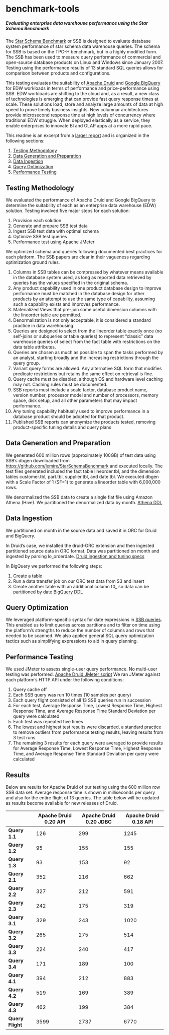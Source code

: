 # benchmark-tools

##### Evaluating enterprise data warehouse performance using the Star Schema Benchmark 

The [Star Schema Benchmark](https://www.cs.umb.edu/~poneil/StarSchemaB.PDF) or SSB is designed to evaluate database system performance of star schema data warehouse queries. The schema for SSB is based on the TPC-H benchmark, but in a highly modified form. The SSB has been used to measure query performance of commercial and open-source database products on Linux and Windows since January 2007. Testing using the performance results of 13 standard SQL queries allows for comparison between products and configurations. 

This testing evaluates the suitability of [Apache Druid](https://druid.apache.org) and [Google BigQuery](https://cloud.google.com/bigquery) for EDW workloads in terms of performance and price-performance using SSB. EDW workloads are shifting to the cloud and, as a result, a new class of technologies is emerging that can provide fast query response times at scale. These solutions load, store and analyze large amounts of data at high speed to prove timely business insights. New columnar architectures provide microsecond response time at high levels of concurrency where traditional EDW struggle. When deployed elastically as a service, they enable enterprises to innovate BI and OLAP apps at a more rapid pace.  

This readme is an excerpt from a [larger report](https://go.imply.io/rs/910-OTN-223/images/Apache-Druid-and-Google-BigQuery-performance-evaluation.pdf) and is organized in the following sections:
1. [Testing Methodology](https://github.com/implydata/benchmark-tools#testing-methodology)
2. [Data Generation and Preparation](https://github.com/implydata/benchmark-tools#data-generation-and-preparation)
3. [Data Ingestion](https://github.com/implydata/benchmark-tools#data-ingestion)
4. [Query Optimization](https://github.com/implydata/benchmark-tools#query-optimization)
5. [Performance Testing](https://github.com/implydata/benchmark-tools#performance-testing)

## Testing Methodology

We evaluated the performance of Apache Druid and Google BigQuery to determine the suitability of each as an enterprise data warehouse (EDW) solution. Testing involved five major steps for each solution:
1.	Provision each solution 
2.	Generate and prepare SSB test data
3.	Ingest SSB test data with optimal schema
4.	Optimize SSB test queries
5.	Performance test using Apache JMeter

We optimized schema and queries following documented best practices for each platform. The SSB papers are clear in their vagueness regarding optimization ground rules.
1.	Columns in SSB tables can be compressed by whatever means available in the database system used, as long as reported data retrieved by queries has the values specified in the original schema.
2.	Any product capability used in one product database design to improve performance must be matched in the database design for other products by an attempt to use the same type of capability, assuming such a capability exists and improves performance.
3.	Materialized Views that pre-join some useful dimension columns with the lineorder table are permitted. 
4.	Denormalization is not only acceptable, it is considered a standard practice in data warehousing.
5.	Queries are designed to select from the lineorder table exactly once (no self-joins or subqueries or table queries) to represent “classic” data warehouse queries of select from the fact table with restrictions on the data table attributes. 
6.	Queries are chosen as much as possible to span the tasks performed by an analyst, starting broadly and the increasing restrictions through the query group.
7.	Variant query forms are allowed. Any alternative SQL form that modifies predicate restrictions but retains the same effect on retrieval is fine. 
8.	Query cache must be disabled, although OS and hardware level caching may not. Caching rules must be documented.
9.	SSB reports must include a scale factor, database product name, version number, processor model and number of processors, memory space, disk setup, and all other parameters that may impact performance.
10.	Any tuning capability habitually used to improve performance in a database product should be adopted for that product.
11.	Published SSB reports can anonymize the products tested, removing product-specific tuning details and query plans

## Data Generation and Preparation

We generated 600 million rows (approximately 100GB) of test data using SSB’s dbgen downloaded from  https://github.com/lemire/StarSchemaBenchmark and executed locally. The test files generated included the fact table lineorder.tbl, and the dimension tables customer.tbl, part.tbl, supplier.tbl, and date.tbl. We executed dbgen with a Scale Factor of 1 (SF=1) to generate a lineorder table with 6,000,000 rows.

We denormalized the SSB data to create a single flat file using Amazon Athena (Hive). We partitioned the denormalized data by month. [Athena DDL](Athena_DDL)

## Data Ingestion
We partitioned on month in the source data and saved it in ORC for Druid and BigQuery. 

In Druid’s case, we installed the druid-ORC extension and then ingested partitioned source data in ORC format. Data was partitioned on month and ingested by parsing lo_orderdate. [Druid ingestion and tuning specs](Apache_Druid)   

In BigQuery we performed the following steps:
1.	Create a table
2.	Run a data transfer job on our ORC test data from S3 and insert 
3.	Create another table with an additional column f0_ so data can be partitioned by date
[BigQuery DDL](Google_BigQuery)

## Query Optimization
We leveraged platform-specific syntax for date expressions in [SSB queries](Star_Schema_Benchmark). This enabled us to limit queries across partitions and to filter on time using the platform’s strengths to reduce the number of columns and rows that needed to be scanned. We also applied general SQL query optimization tactics such as simplifying expressions to aid in query planning.

## Performance Testing
We used JMeter to assess single-user query performance. No multi-user testing was performed. [Apache Druid JMeter script](https://github.com/implydata/benchmark-tools/blob/master/Apache_Druid/Druid_SSB_testplan.jmx) 
We ran JMeter against each platform’s HTTP API under the following conditions:
1.  Query cache off
2.  Each SSB query was run 10 times (10 samples per query)
3.  Each query flight consisted of all 13 SSB queries run in succession
4.  For each test, Average Response Time, Lowest Response Time, Highest Response Time, and Average Response Time Standard Deviation per query were calculated 
5.  Each test was repeated five times 
6.  The lowest and highest test results were discarded, a standard practice to remove outliers  from performance testing results, leaving results from 3 test runs 
7.  The remaining 3 results for each query were averaged to provide results for Average Response Time, Lowest Response Time, Highest Response Time, and Average Response Time Standard Deviation per query were calculated

## Results
Below are results for Apache Druid of our testing using the 600 million row SSB data set. Average response time is shown in milliseconds per query and also for the entire flight of 13 queries. The table below will be updated as results become available for new releases of Druid. 

|              | **Apache Druid 0.20 API** | **Apache Druid 0.20 JDBC** | **Apache Druid 0.18 API** |
|--------------|-----------------------|------------------------|-----------------------|
|**Query 1.1**    |                   126 |                    299 |                  1245 |
|**Query 1.2**    |                    95 |                    155 |                   155 |
|**Query 1.3**    |                    93 |                    153 |                    92 |
|**Query 2.1**    |                   352 |                    216 |                   662 |
| **Query 2.2**    |                   327 |                    212 |                   591 |
|**Query 2.3**    |                   242 |                    175 |                   319 |
| **Query 3.1**    |                   329 |                    243 |                  1020 |
| **Query 3.2**    |                   265 |                    275 |                   514 |
| **Query 3.3**    |                   224 |                    240 |                   417 |
| **Query 3.4**    |                   171 |                    189 |                   100 |
| **Query 4.1**    |                   394 |                    212 |                   883 |
| **Query 4.2**    |                   519 |                    169 |                   389 |
| **Query 4.3**    |                   462 |                    199 |                   384 |
| **Query Flight** |                  3599 |                   2737 |                  6770 |
